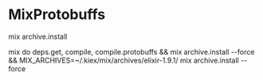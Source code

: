 # MixProtobuffs

mix archive.install

mix do deps.get, compile, compile.protobuffs && mix archive.install --force && MIX_ARCHIVES=~/.kiex/mix/archives/elixir-1.9.1/ mix archive.install --force
